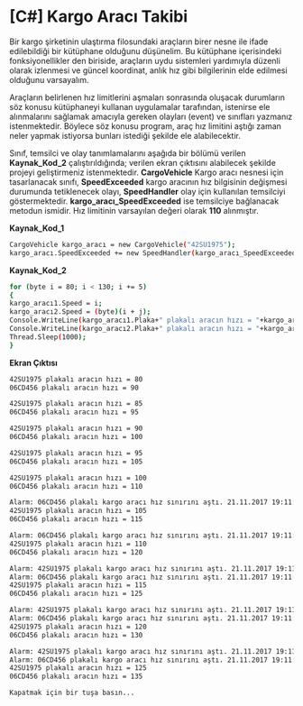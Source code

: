 # [C#] Kargo Aracı Takibi
Bir kargo şirketinin ulaştırma filosundaki araçların birer nesne ile ifade edilebildiği bir kütüphane olduğunu düşünelim. Bu kütüphane içerisindeki fonksiyonellikler den biriside, araçların uydu
sistemleri yardımıyla düzenli olarak izlenmesi ve güncel koordinat, anlık hız gibi bilgilerinin elde edilmesi olduğunu varsayalım.

Araçların belirlenen hız limitlerini aşmaları sonrasında oluşacak durumların söz konusu kütüphaneyi kullanan uygulamalar tarafından, istenirse ele alınmalarını sağlamak amacıyla
gereken olayları (event) ve sınıfları yazmanız istenmektedir. Böylece söz konusu program, araç hız limitini aştığı zaman neler yapmak istiyorsa bunları istediği şekilde ele alabilecektir.

Sınıf, temsilci ve olay tanımlamalarını aşağıda bir bölümü verilen **Kaynak_Kod_2** çalıştırıldığında; verilen ekran çıktısını alabilecek şekilde projeyi geliştirmeniz istenmektedir. **CargoVehicle** Kargo aracı nesnesi için tasarlanacak sınıfı, **SpeedExceeded** kargo
aracının hız bilgisinin değişmesi durumunda tetiklenecek olayı, **SpeedHandler** olay için kullanılan temsilciyi göstermektedir. **kargo_aracı_SpeedExceeded** ise temsilciye bağlanacak metodun ismidir. Hız limitinin varsayılan değeri olarak **110** alınmıştır.

**Kaynak_Kod_1**
```sh
CargoVehicle kargo_aracı = new CargoVehicle("42SU1975");
kargo_aracı.SpeedExceeded += new SpeedHandler(kargo_aracı_SpeedExceeded);
```

**Kaynak_Kod_2**
```sh
for (byte i = 80; i < 130; i += 5)
{
kargo_aracı1.Speed = i;
kargo_aracı2.Speed = (byte)(i + j);
Console.WriteLine(kargo_aracı1.Plaka+" plakalı aracın hızı = "+kargo_aracı_1.Speed);
Console.WriteLine(kargo_aracı2.Plaka+" plakalı aracın hızı = "+kargo_aracı_2.Speed);
Thread.Sleep(1000);
}
```

**Ekran Çıktısı**
```sh
42SU1975 plakalı aracın hızı = 80
06CD456 plakalı aracın hızı = 90

42SU1975 plakalı aracın hızı = 85
06CD456 plakalı aracın hızı = 95

42SU1975 plakalı aracın hızı = 90
06CD456 plakalı aracın hızı = 100

42SU1975 plakalı aracın hızı = 95
06CD456 plakalı aracın hızı = 105

42SU1975 plakalı aracın hızı = 100
06CD456 plakalı aracın hızı = 110

Alarm: 06CD456 plakalı kargo aracı hız sınırını aştı. 21.11.2017 19:11:47 anındaki hızı: 115
42SU1975 plakalı aracın hızı = 105
06CD456 plakalı aracın hızı = 115

Alarm: 06CD456 plakalı kargo aracı hız sınırını aştı. 21.11.2017 19:11:48 anındaki hızı: 120
42SU1975 plakalı aracın hızı = 110
06CD456 plakalı aracın hızı = 120

Alarm: 42SU1975 plakalı kargo aracı hız sınırını aştı. 21.11.2017 19:11:49 anındaki hızı: 115
Alarm: 06CD456 plakalı kargo aracı hız sınırını aştı. 21.11.2017 19:11:49 anındaki hızı: 125
42SU1975 plakalı aracın hızı = 115
06CD456 plakalı aracın hızı = 125

Alarm: 42SU1975 plakalı kargo aracı hız sınırını aştı. 21.11.2017 19:11:50 anındaki hızı: 120
Alarm: 06CD456 plakalı kargo aracı hız sınırını aştı. 21.11.2017 19:11:50 anındaki hızı: 130
42SU1975 plakalı aracın hızı = 120
06CD456 plakalı aracın hızı = 130

Alarm: 42SU1975 plakalı kargo aracı hız sınırını aştı. 21.11.2017 19:11:51 anındaki hızı: 125
Alarm: 06CD456 plakalı kargo aracı hız sınırını aştı. 21.11.2017 19:11:51 anındaki hızı: 135
42SU1975 plakalı aracın hızı = 125
06CD456 plakalı aracın hızı = 135

Kapatmak için bir tuşa basın...
```
